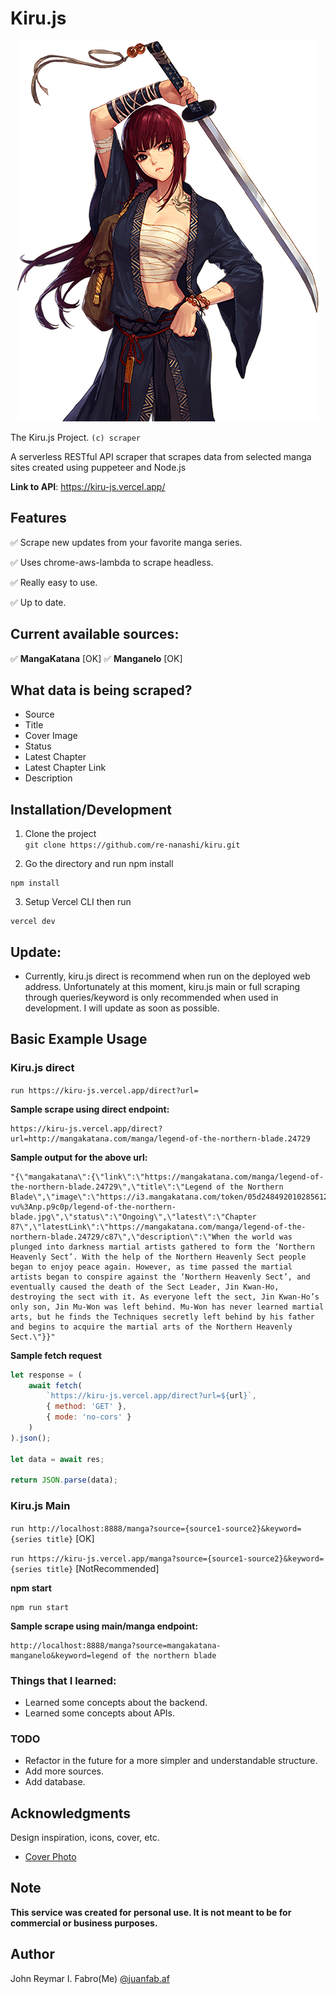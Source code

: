 # Kiru.js

<p align="center">
  <img src="./docs/img/kiru-waifu.png">
</p>

The Kiru.js Project. `(c) scraper`

A serverless RESTful API scraper that scrapes data from selected manga sites created using puppeteer and Node.js

**Link to API**: https://kiru-js.vercel.app/

## Features

✅ Scrape new updates from your favorite manga series.

✅ Uses chrome-aws-lambda to scrape headless.

✅ Really easy to use.

✅ Up to date.

## Current available sources:

✅ **MangaKatana** [OK]
✅ **Manganelo** [OK]

## What data is being scraped?

- Source
- Title
- Cover Image
- Status
- Latest Chapter
- Latest Chapter Link
- Description

## Installation/Development

1. Clone the project <br>
   `git clone https://github.com/re-nanashi/kiru.git`

2. Go the directory and run npm install

```
npm install
```

3. Setup Vercel CLI then run

```
vercel dev
```

## Update:

- Currently, kiru.js direct is recommend when run on the deployed web address. Unfortunately at this moment, kiru.js main or full scraping through queries/keyword is only recommended when used in development. I will update as soon as possible.

## Basic Example Usage

### Kiru.js direct

`run https://kiru-js.vercel.app/direct?url=`

**Sample scrape using direct endpoint:**

```
https://kiru-js.vercel.app/direct?url=http://mangakatana.com/manga/legend-of-the-northern-blade.24729
```

**Sample output for the above url:**

```
"{\"mangakatana\":{\"link\":\"https://mangakatana.com/manga/legend-of-the-northern-blade.24729\",\"title\":\"Legend of the Northern Blade\",\"image\":\"https://i3.mangakatana.com/token/05d248492010285612g5x9556fp5rq5gt23rc_5na821psziwy%3Ar4n%2Ag%3A3o%2Ab-.e_4g3r87.%3A9f2y599vv_n-vu%3Anp.p9c0p/legend-of-the-northern-blade.jpg\",\"status\":\"Ongoing\",\"latest\":\"Chapter 87\",\"latestLink\":\"https://mangakatana.com/manga/legend-of-the-northern-blade.24729/c87\",\"description\":\"When the world was plunged into darkness martial artists gathered to form the ‘Northern Heavenly Sect’. With the help of the Northern Heavenly Sect people began to enjoy peace again. However, as time passed the martial artists began to conspire against the ‘Northern Heavenly Sect’, and eventually caused the death of the Sect Leader, Jin Kwan-Ho, destroying the sect with it. As everyone left the sect, Jin Kwan-Ho’s only son, Jin Mu-Won was left behind. Mu-Won has never learned martial arts, but he finds the Techniques secretly left behind by his father and begins to acquire the martial arts of the Northern Heavenly Sect.\"}}"
```

**Sample fetch request**

```js
let response = (
	await fetch(
		`https://kiru-js.vercel.app/direct?url=${url}`,
		{ method: 'GET' },
		{ mode: 'no-cors' }
	)
).json();

let data = await res;

return JSON.parse(data);
```

### Kiru.js Main

`run http://localhost:8888/manga?source={source1-source2}&keyword={series title}` [OK]

`run https://kiru-js.vercel.app/manga?source={source1-source2}&keyword={series title}` [NotRecommended]

**npm start**

```
npm run start
```

**Sample scrape using main/manga endpoint:**

```
http://localhost:8888/manga?source=mangakatana-manganelo&keyword=legend of the northern blade
```

### Things that I learned:

- Learned some concepts about the backend.
- Learned some concepts about APIs.

### TODO

- Refactor in the future for a more simpler and understandable structure.
- Add more sources.
- Add database.

## Acknowledgments

Design inspiration, icons, cover, etc.

- [Cover Photo](https://imgur.com/r/DFO/chAqw)

## Note

**This service was created for personal use. It is not meant to be for commercial or business purposes.**

## Author

John Reymar I. Fabro(Me)
[@juanfab.af](https://www.instagram.com/juanfab.af/)
